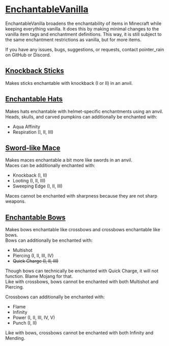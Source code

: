 # [EnchantableVanilla](https://modrinth.com/collection/aUSnHGtB)
EnchantableVanilla broadens the enchantability of items in Minecraft while keeping everything vanilla.
It does this by making minimal changes to the vanilla item tags and enchantment definitions.
This way, it is still subject to the same enchantment restrictions as vanilla, but for more items.

If you have any issues, bugs, suggestions, or requests, contact pointer_rain on GitHub or Discord.

## [Knockback Sticks](https://modrinth.com/datapack/ev-knockback-sticks)
Makes sticks enchantable with knockback (I or II) in an anvil.

## [Enchantable Hats](https://modrinth.com/datapack/ev-enchantable-hats)
Makes hats enchantable with helmet-specific enchantments using an anvil.  
Heads, skulls, and carved pumpkins can additionally be enchanted with:
- Aqua Affinity
- Respiration (I, II, III)

## [Sword-like Mace](https://modrinth.com/datapack/ev-swordlike-mace)
Makes maces enchantable a bit more like swords in an anvil.  
Maces can be additionally enchanted with:
- Knockback (I, II)
- Looting (I, II, III)
- Sweeping Edge (I, II, III)

Maces cannot be enchanted with sharpness because they are not sharp weapons.

## [Enchantable Bows](https://modrinth.com/datapack/ev-enchantable-bows)
Makes bows enchantable like crossbows and crossbows enchantable like bows.  
Bows can additionally be enchanted with:
- Multishot
- Piercing (I, II, III, IV)
- ~~Quick Charge (I, II, III)~~

Though bows can technically be enchanted with Quick Charge, it will not function.
Blame Mojang for that.  
Like with crossbows, bows cannot be enchanted with both Multishot and Piercing.

Crossbows can additionally be enchanted with:
- Flame
- Infinity
- Power (I, II, III, IV, V)
- Punch (I, II)

Like with bows, crossbows cannot be enchanted with both Infinity and Mending.